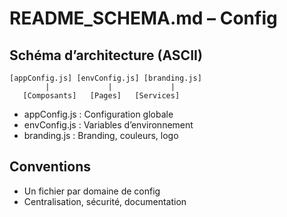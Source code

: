 # README_SCHEMA.md – Config

## Schéma d’architecture (ASCII)
```
[appConfig.js] [envConfig.js] [branding.js]
        |             |             |
   [Composants]   [Pages]   [Services]
```

- appConfig.js : Configuration globale
- envConfig.js : Variables d’environnement
- branding.js : Branding, couleurs, logo

## Conventions
- Un fichier par domaine de config
- Centralisation, sécurité, documentation
